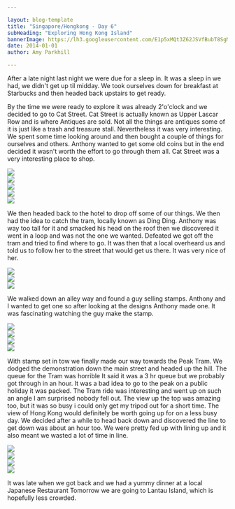 ```yaml
---

layout: blog-template
title: "Singapore/Hongkong - Day 6"
subHeading: "Exploring Hong Kong Island"
bannerImage: https://lh3.googleusercontent.com/E1p5xMQt3Z62JSVfBubT8SgMpQY6CpklwOeDFdpAqQaQLITrlusK05U76t6KKBvFCtNpUdpg5wfZZzG06mBT1GkvtUfGE9kZcGUaIqIJqAzqkkEGLBIr_Jpi3TclUye3sdaGaFUM4Q
date: 2014-01-01
author: Amy Parkhill

---
```


After a late night last night we were due for a sleep in. It was a sleep in we had, we didn't get up til midday. We took ourselves down for breakfast at Starbucks and then headed back upstairs to get ready.

By the time we were ready to explore it was already 2'o'clock and we decided to go to Cat Street. Cat Street is actually known as Upper Lascar Row and is where Antiques are sold. Not all the things are antiques some of it is just like a trash and treasure stall. Nevertheless it was very interesting. We spent some time looking around and then bought a couple of things for ourselves and others. Anthony wanted to get some old coins but in the end decided it wasn't worth the effort to go through them all. Cat Street was a very interesting place to shop.

<div class="center-image"><img src="http://images.travelpod.com/users/amynp/6.1388615400.drying-roots.jpg" /></div>
<div class="center-image"><img src="http://images.travelpod.com/users/amynp/6.1388615400.cat-street.jpg" /></div>
<div class="center-image"><img src="http://images.travelpod.com/users/amynp/6.1388615400.more-door-knockers.jpg" /></div>
<div class="center-image"><img src="http://images.travelpod.com/users/amynp/6.1388615400.lots-of-antiques.jpg" /></div>
<div class="center-image"><img src="http://images.travelpod.com/users/amynp/6.1388615400.old-coins.jpg" /></div>

We then headed back to the hotel to drop off some of our things. We then had the idea to catch the tram, locally known as Ding Ding. Anthony was way too tall for it and smacked his head on the roof then we discovered it went in a loop and was not the one we wanted. Defeated we got off the tram and tried to find where to go. It was then that a local overheard us and told us to follow her to the street that would get us there. It was very nice of her. 

<div class="center-image"><img src="http://images.travelpod.com/users/amynp/6.1388615400.a-tram-or-ding-ding.jpg" /></div>
<div class="center-image"><img src="http://images.travelpod.com/users/amynp/6.1388615400.me-at-the-tram.jpg" /></div>
<div class="center-image"><img src="http://images.travelpod.com/users/amynp/6.1388615400.us-on-the-tram.jpg" /></div>


We walked down an alley way and found a guy selling stamps. Anthony and I wanted to get one so after looking at the designs Anthony made one. It was fascinating watching the guy make the stamp. 

<div class="center-image"><img src="http://images.travelpod.com/users/amynp/6.1388615400.stamps.jpg" /></div>
<div class="center-image"><img src="http://images.travelpod.com/users/amynp/6.1388615400.tops-of-stamps.jpg" /></div>
<div class="center-image"><img src="http://images.travelpod.com/users/amynp/6.1388615400.guy-making-the-stamp.jpg" /></div>
<div class="center-image"><img src="http://images.travelpod.com/users/amynp/6.1388615400.anthonys-stamp-set.jpg" /></div>

With stamp set in tow we finally made our way towards the Peak Tram. We dodged the demonstration down the main street and headed up the hill. The queue for the Tram was horrible  It said it was a 3 hr queue but we probably got through in an hour. It was a bad idea to go to the peak on a public holiday it was packed. The Tram ride was interesting and went up on such an angle I am surprised nobody fell out. The view up the top was amazing too, but it was so busy i could only get my tripod out for a short time. The view of Hong Kong would definitely be worth going up for on a less busy day. We decided after a while to head back down and discovered the line to get down was about an hour too. We were pretty fed up with lining up and it also meant we wasted a lot of time in line.

<div class="center-image"><img src="http://images.travelpod.com/users/amynp/6.1388615400.peak-terminus.jpg" /></div>
<div class="center-image"><img src="http://images.travelpod.com/users/amynp/6.1388615400.omg-tickets.jpg" /></div>
<div class="center-image"><img src="http://images.travelpod.com/users/amynp/6.1388615400.view-from-the-peak.jpg" /></div>
<div class="center-image"><img src="http://images.travelpod.com/users/amynp/6.1388615400.us-at-the-peak.jpg" /></div>

It was late when we got back and we had a yummy dinner at a local Japanese Restaurant Tomorrow we are going to Lantau Island, which is hopefully less crowded.